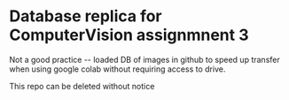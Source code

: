 # Database replica for ComputerVision assignmnent 3

Not a good practice -- loaded DB of images in github to speed up transfer when using google colab without requiring access to drive. 

This repo can be deleted without notice
